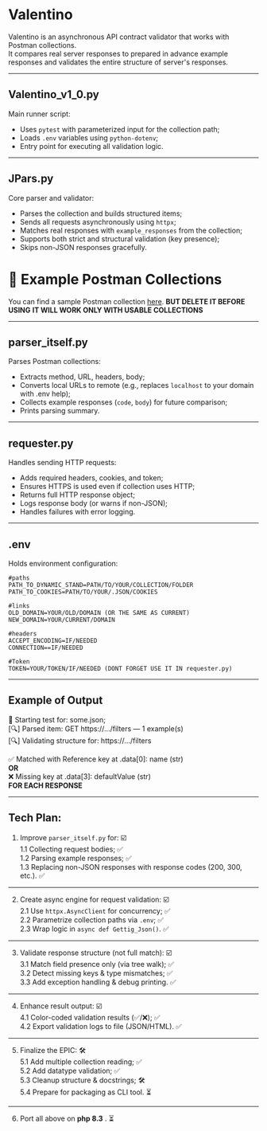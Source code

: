 # Valentino  
Valentino is an asynchronous API contract validator that works with Postman collections.  
It compares real server responses to prepared in advance example responses and validates the entire structure of server's responses.

---

## Valentino_v1_0.py  
Main runner script:  

- Uses `pytest` with parameterized input for the collection path;  
- Loads `.env` variables using `python-dotenv`;  
- Entry point for executing all validation logic.

---

## JPars.py  
Core parser and validator:  

- Parses the collection and builds structured items;  
- Sends all requests asynchronously using `httpx`;  
- Matches real responses with `example_responses` from the collection;  
- Supports both strict and structural validation (key presence);  
- Skips non-JSON responses gracefully.

# 🧪 Example Postman Collections
You can find a sample Postman collection [here](https://github.com/Adam-Rix/Valentino-v1/tree/main/collections). 
**BUT DELETE IT BEFORE USING**
**IT WILL WORK ONLY  WITH USABLE COLLECTIONS**

---

## parser_itself.py  
Parses Postman collections:

- Extracts method, URL, headers, body;  
- Converts local URLs to remote (e.g., replaces `localhost` to your domain with .env help);  
- Collects example responses (`code`, `body`) for future comparison;
- Prints parsing summary.

---

## requester.py  
Handles sending HTTP requests:

- Adds required headers, cookies, and token;  
- Ensures HTTPS is used even if collection uses HTTP;  
- Returns full HTTP response object;  
- Logs response body (or warns if non-JSON);  
- Handles failures with error logging.

---

## .env  
Holds environment configuration:
```env
#paths
PATH_TO_DYNAMIC_STAND=PATH/TO/YOUR/COLLECTION/FOLDER
PATH_TO_COOKIES=PATH/TO/YOUR/.JSON/COOKIES

#links
OLD_DOMAIN=YOUR/OLD/DOMAIN (OR THE SAME AS CURRENT)
NEW_DOMAIN=YOUR/CURRENT/DOMAIN

#headers
ACCEPT_ENCODING=IF/NEEDED
CONNECTION==IF/NEEDED

#Token
TOKEN=YOUR/TOKEN/IF/NEEDED (DONT FORGET USE IT IN requester.py)
```

---

## Example of Output
🧪 Starting test for: some.json; \
[🔍] Parsed item: GET https://.../filters — 1 example(s) \
[🔍] Validating structure for: https://.../filters

✅ Matched with Reference key at .data[0]: name (str) \
**OR** \
❌ Missing key at .data[3]: defaultValue (str)\
**FOR EACH RESPONSE**

---

## Tech Plan:

1. Improve `parser_itself.py` for: ☑️ \
   1.1 Collecting request bodies; ✅  
   1.2 Parsing example responses; ✅  
   1.3 Replacing non-JSON responses with response codes (200, 300, etc.). ✅  
---
2. Create async engine for request validation: ☑️  
   2.1 Use `httpx.AsyncClient` for concurrency; ✅  
   2.2 Parametrize collection paths via `.env`; ✅  
   2.3 Wrap logic in `async def Gettig_Json()`. ✅  
---
3. Validate response structure (not full match): ☑️  
   3.1 Match field presence only (via tree walk); ✅  
   3.2 Detect missing keys & type mismatches; ✅  
   3.3 Add exception handling & debug printing. ✅  
---
4. Enhance result output: ☑️  
   4.1 Color-coded validation results (✅/❌); ✅ \
   4.2 Export validation logs to file (JSON/HTML). ✅  
---
5. Finalize the EPIC: 🛠 \
   5.1 Add multiple collection reading; ✅ \
   5.2 Add datatype validation; ✅ \
   5.3 Cleanup structure & docstrings; 🛠  \
   5.4 Prepare for packaging as CLI tool. ⏳
---
6. Port all above on **php 8.3** . ⏳
